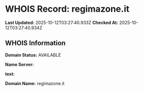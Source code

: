 # WHOIS Record: regimazone.it

**Last Updated:** 2025-10-12T03:27:40.933Z
**Checked At:** 2025-10-12T03:27:40.934Z

## WHOIS Information

**Domain Status:** AVAILABLE

**Name Server:** 

**text:** 

**Domain Name:** regimazone.it

